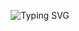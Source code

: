 <p align="center">
  <img src="https://readme-typing-svg.herokuapp.com?font=Fira+Code&size=28&duration=3000&pause=1000&color=FCE38A&center=true&vCenter=true&multiline=true&width=800&height=100&lines=Hi,+I'm+Pawan+Garia;Turning+Pandemic+Pause+into+Code+Craft" alt="Typing SVG" />
</p>
